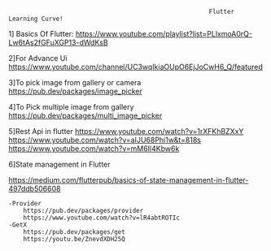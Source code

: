                                                            Flutter Learning Curve!

1] Basics Of Flutter:
https://www.youtube.com/playlist?list=PLlxmoA0rQ-Lw6tAs2fGFuXGP13-dWdKsB

2]For Advance Ui
https://www.youtube.com/channel/UC3wqIkiaOUpO6EjJoCwH6_Q/featured

3]To pick image from gallery or camera
https://pub.dev/packages/image_picker

4]To Pick multiple image from gallery
https://pub.dev/packages/multi_image_picker

5]Rest Api in flutter
https://www.youtube.com/watch?v=1rXFKhBZXxY
https://www.youtube.com/watch?v=aIJU68Phi1w&t=818s
https://www.youtube.com/watch?v=mM6Il4Kbw6k

6]State management in Flutter
	
https://medium.com/flutterpub/basics-of-state-management-in-flutter-497ddb506608

	-Provider
		https://pub.dev/packages/provider
		https://www.youtube.com/watch?v=lR4abtROTIc
	-GetX
		https://pub.dev/packages/get
		https://youtu.be/ZnevdXDH25Q
		
